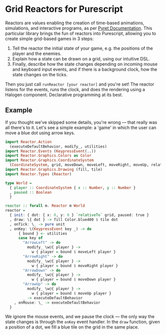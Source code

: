 # Grid Reactors for Purescript

Reactors are values enabling the creation of time-based animations, simulations, and interactive programs, as per [Pyret Documentation](https://www.pyret.org/docs/latest/reactors.html). This particular library brings the fun of reactors into Purescript, allowing you to create simple grid-based games in 3 steps:

1. Tell the reactor the initial state of your game, e.g. the positions of the player and the enemies.
2. Explain how a state can be drawn on a grid, using our intuitive DSL.
3. Finally, describe how the state changes depending on incoming mouse and keyboard input events, and if there is a background clock, how the state changes on the ticks.

Then you just call `runReactor [your reactor]` and you're set! The reactor listens for the events, runs the clock, and does the rendering using a Halogen component. Declarative programming at its best.

## Example

If you thought we've skipped some details, you're wrong — that really was all there's to it. Let's see a simple example: a 'game' in which the user can move a blue dot using arrow keys.

```haskell
import Reactor.Action
  (executeDefaultBehavior, modify_, utilities)
import Reactor.Events (KeypressEvent(..))
import Reactor.Graphics.Colors as Color
import Reactor.Graphics.CoordinateSystem
  (CoordinateSystem, grid, moveDown, moveLeft, moveRight, moveUp, relativeTo)
import Reactor.Graphics.Drawing (fill, tile)
import Reactor.Types (Reactor)

type World =
  { player :: CoordinateSystem { x :: Number, y :: Number }
  , paused :: Boolean
  }

reactor :: forall m. Reactor m World
reactor =
  { init: { dot: { x: 0, y: 0 } `relativeTo` grid, paused: true }
  , draw: \{ dot } -> fill Color.blue400 $ tile dot
  , onTick: \_ -> pure unit
  , onKey: \(KeypressEvent key _) -> do
      { bound } <- utilities
      case key of
        "ArrowLeft" -> do
          modify_ \w@{ player } ->
            w { player = bound $ moveLeft player }
        "ArrowRight" -> do
          modify_ \w@{ player } ->
            w { player = bound $ moveRight player }
        "ArrowDown" -> do
          modify_ \w@{ player } ->
            w { player = bound $ moveDown player }
        "ArrowUp" -> do
          modify_ \w@{ player } ->
            w { player = bound $ moveUp player }
        _ -> executeDefaultBehavior
    , onMouse: \_ -> executeDefaultBehavior
  }
```

We ignore the mouse events, and we pause the clock — the only way the state changes is through the `onKey` event handler. In the `draw` function, given a position of a dot, we fill a blue tile on the grid in the same place.
